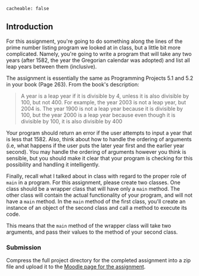 ```
cacheable: false
```

## Introduction

For this assignment, you're going to do something along the lines of the prime number listing program we looked at in class, but a little bit more complicated. Namely, you're going to write a program that will take any two years (after 1582, the year the Gregorian calendar was adopted) and list all leap years between them (inclusive).

The assignment is essentially the same as Programming Projects 5.1 and 5.2 in your book (Page 263). From the book's description:

>A year is a leap year if it is divisible by 4, unless it is also divisible by 100, but not 400. For example, the year 2003 is not a leap year, but 2004 is. The year 1900 is not a leap year because it is divisible by 100, but the year 2000 is a leap year because even though it is divisible by 100, it is also divisible by 400

Your program should return an error if the user attempts to input a year that is less that 1582. Also, think about how to handle the ordering of arguments (i.e, what happens if the user puts the later year first and the earlier year second). You may handle the ordering of arguments however you think is sensible, but you should make it clear that your program is checking for this possibility and handling it intelligently.

Finally, recall what I talked about in class with regard to the proper role of `main` in a program. For this assignment, please create two classes. One class should be a wrapper class that will have only a `main` method. The other class will contain the actual functionality of your program, and will not have a `main` method. In the `main` method of the first class, you'll create an instance of an object of the second class and call a method to execute its code.

This means that the `main` method of the wrapper class will take two arguments, and pass their values to the method of your second class.

### Submission

Compress the full project directory for the completed assignment into a zip file and upload it to the [Moodle page for the assignment](https://moodle.pugetsound.edu/moodle/mod/assign/view.php?id=340435).
